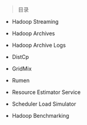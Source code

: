 
> 目录

- Hadoop Streaming

- Hadoop Archives

- Hadoop Archive Logs

- DistCp

- GridMix

- Rumen

- Resource Estimator Service

- Scheduler Load Simulator

- Hadoop Benchmarking